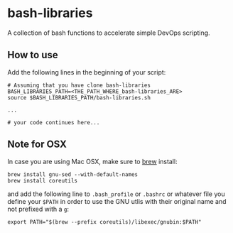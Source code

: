 # bash-libraries

A collection of bash functions to accelerate simple DevOps scripting.

## How to use

Add the following lines in the beginning of your script:

```shell
# Assuming that you have clone bash-libraries
BASH_LIBRARIES_PATH=<THE_PATH_WHERE_bash-libraries_ARE>
source $BASH_LIBRARIES_PATH/bash-libraries.sh

...

# your code continues here...

```

## Note for OSX

In case you are using Mac OSX, make sure to [brew](https://brew.sh/) install:

```shell
brew install gnu-sed --with-default-names
brew install coreutils
```

and add the following line to `.bash_profile` or `.bashrc` or whatever file you define your `$PATH` in order to use the GNU utlis with their original name and not prefixed with a `g`:

```shell
export PATH="$(brew --prefix coreutils)/libexec/gnubin:$PATH"
```
